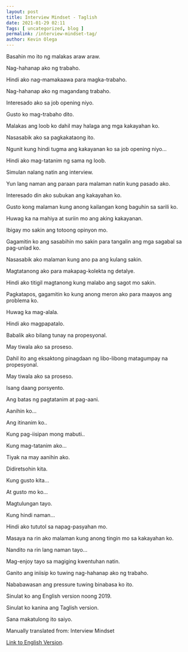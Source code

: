 ```yaml
--- 
layout: post 
title: Interview Mindset - Taglish
date: 2021-01-29 02:11
Tags: [ uncategorized, blog ]
permalink: /interview-mindset-tag/ 
author: Kevin Olega 
--- 
```


Basahin mo ito ng malakas araw araw.

Nag-hahanap ako ng trabaho.

Hindi ako nag-mamakaawa para magka-trabaho.

Nag-hahanap ako ng magandang trabaho.

Interesado ako sa job opening niyo.

Gusto ko mag-trabaho dito.

Malakas ang loob ko dahil may halaga ang mga kakayahan ko.

Nasasabik ako sa pagkakataong ito.

Ngunit kung hindi tugma ang kakayanan ko sa job opening niyo...

Hindi ako mag-tatanim ng sama ng loob.

Simulan nalang natin ang interview.

Yun lang naman ang paraan para malaman natin kung pasado ako.

Interesado din ako subukan ang kakayahan ko.

Gusto kong malaman kung anong kailangan kong baguhin sa sarili ko.

Huwag ka na mahiya at suriin mo ang aking kakayanan.

Ibigay mo sakin ang totoong opinyon mo.

Gagamitin ko ang sasabihin mo sakin para tangalin ang mga sagabal sa pag-unlad ko.

Nasasabik ako malaman kung ano pa ang kulang sakin.

Magtatanong ako para makapag-kolekta ng detalye.

Hindi ako titigil magtanong kung malabo ang sagot mo sakin.

Pagkatapos, gagamitin ko kung anong meron ako para maayos ang problema ko.

Huwag ka mag-alala.

Hindi ako magpapatalo.

Babalik ako bilang tunay na propesyonal.

May tiwala ako sa proseso.

Dahil ito ang eksaktong pinagdaan ng libo-libong matagumpay na propesyonal.

May tiwala ako sa proseso.

Isang daang porsyento.

Ang batas ng pagtatanim at pag-aani.

Aanihin ko...

Ang itinanim ko..

Kung pag-iisipan mong mabuti..

Kung mag-tatanim ako...

Tiyak na may aanihin ako.

Didiretsohin kita.

Kung gusto kita...

At gusto mo ko...

Magtulungan tayo.

Kung hindi naman...

Hindi ako tututol sa napag-pasyahan mo.

Masaya na rin ako malaman kung anong tingin mo sa kakayahan ko.

Nandito na rin lang naman tayo...

Mag-enjoy tayo sa magiging kwentuhan natin.

Ganito ang iniisip ko tuwing nag-hahanap ako ng trabaho.

Nababawasan ang pressure tuwing binabasa ko ito.

Sinulat ko ang English version noong 2019.

Sinulat ko kanina ang Taglish version.

Sana makatulong ito saiyo.

Manually translated from: Interview Mindset

[Link to English Version](https://callcentertrainingtips.com/interview-mind/).
